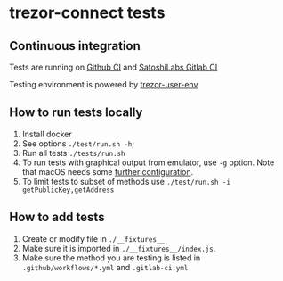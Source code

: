# trezor-connect tests
## Continuous integration

Tests are running on [Github CI](https://github.com/trezor/connect/actions/workflows/tests.yml) and [SatoshiLabs Gitlab CI](https://gitlab.com/satoshilabs/trezor/connect/-/pipelines)

Testing environment is powered by [trezor-user-env](https://github.com/trezor/trezor-user-env)

## How to run tests locally
1. Install docker
1. See options `./test/run.sh -h`;
1. Run all tests `./tests/run.sh`
1. To run tests with graphical output from emulator, use `-g` option. Note that macOS needs some [further configuration](https://github.com/trezor/trezor-user-env#macos).
1. To limit tests to subset of methods use `./test/run.sh -i getPublicKey,getAddress`

## How to add tests
1. Create or modify file in `./__fixtures__`
1. Make sure it is imported in `./__fixtures__/index.js`.
1. Make sure the method you are testing is listed in `.github/workflows/*.yml` and `.gitlab-ci.yml`
